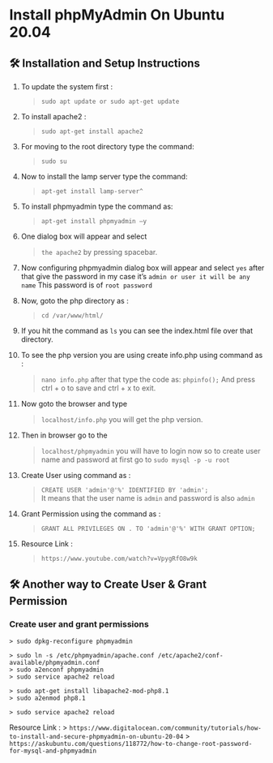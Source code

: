# Install phpMyAdmin On Ubuntu 20.04

## 🛠 Installation and Setup Instructions

1. To update the system first : 
    > `sudo apt update or sudo apt-get update`

2. To install apache2 : 
    > `sudo apt-get install apache2`

3. For moving to the root directory type the command: 
    > `sudo su`

4. Now to install the lamp server type the command: 
    > `apt-get install lamp-server^`
    
5. To install phpmyadmin type the command as: 
    > `apt-get install phpmyadmin –y`

6. One dialog box will appear and select 
    > `the apache2` by pressing spacebar.

7. Now configuring phpmyadmin dialog box will appear and select `yes` after that give the password in my case it’s  `admin or user it will be any name` This password is of `root password`

8. Now, goto the php directory as : 
    > `cd /var/www/html/`

9. If you hit the command as `ls` you can see the index.html file over that directory.

10. To see the php version you are using create info.php using command as : 
    > `nano info.php` 
after that type the code as: 
    > `phpinfo();` 
And press ctrl + o to save and ctrl + x to exit.

11. Now goto the browser and type 
    > `localhost/info.php` 
 you will get the php version.

12. Then in browser go to the 
    > `localhost/phpmyadmin` 
you will have to login now so to create user name and password at first go to 
    > `sudo mysql -p -u root`

13. Create User using command as : 
    > `CREATE USER 'admin'@'%' IDENTIFIED BY 'admin';`  
It means that the user name is `admin` and password is also `admin`

14. Grant Permission using the command as : 
    > `GRANT ALL PRIVILEGES ON . TO 'admin'@'%' WITH GRANT OPTION;`

15. Resource Link : 
    > `https://www.youtube.com/watch?v=VpygRfO8w9k`


## 🛠 Another way to Create User & Grant Permission

### Create user and grant permissions

    > sudo dpkg-reconfigure phpmyadmin

    > sudo ln -s /etc/phpmyadmin/apache.conf /etc/apache2/conf-available/phpmyadmin.conf
    > sudo a2enconf phpmyadmin
    > sudo service apache2 reload

    > sudo apt-get install libapache2-mod-php8.1
    > sudo a2enmod php8.1

    > sudo service apache2 reload

Resource Link : 
    > `https://www.digitalocean.com/community/tutorials/how-to-install-and-secure-phpmyadmin-on-ubuntu-20-04`
    > `https://askubuntu.com/questions/118772/how-to-change-root-password-for-mysql-and-phpmyadmin`

